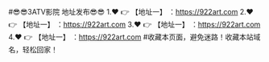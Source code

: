 #😎😎3ATV影院 地址发布😎😎
1.❤️ 👉 【地址一】 ：https://922art.com
2.❤️ 👉 【地址一】 ：https://922art.com
3.❤️ 👉 【地址一】 ：https://922art.com
4.❤️ 👉 【地址一】 ：https://922art.com
#收藏本页面，避免迷路！收藏本站域名，轻松回家！
